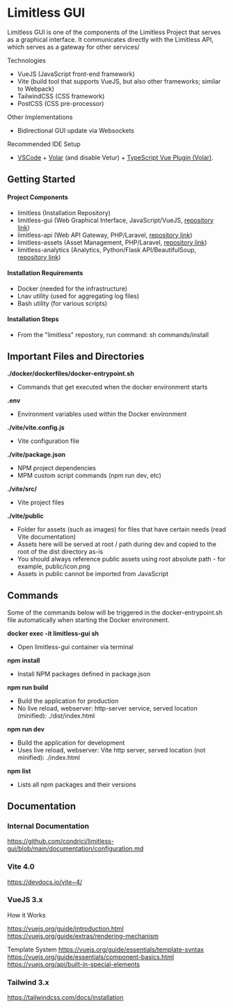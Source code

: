 # Limitless GUI

Limitless GUI is one of the components of the Limitless Project that serves as a graphical interface. It communicates directly with the Limitless API, which serves as a gateway for other services/

Technologies
- VueJS (JavaScript front-end framework)
- Vite (build tool that supports VueJS, but also other frameworks; similar to Webpack)
- TailwindCSS (CSS framework)
- PostCSS (CSS pre-processor)

Other Implementations
- Bidirectional GUI update via Websockets

Recommended IDE Setup
- [VSCode](https://code.visualstudio.com/) + [Volar](https://marketplace.visualstudio.com/items?itemName=Vue.volar) (and disable Vetur) + [TypeScript Vue Plugin (Volar)](https://marketplace.visualstudio.com/items?itemName=Vue.vscode-typescript-vue-plugin).


## Getting Started

#### Project Components

- limitless (Installation Repository)
- limitless-gui (Web Graphical Interface, JavaScript/VueJS, [repository link](https://github.com/condrici/limitless-gui))
- limitless-api (Web API Gateway, PHP/Laravel, [repository link](https://github.com/condrici/limitless-api))
- limitless-assets (Asset Management, PHP/Laravel, [repository link](https://github.com/condrici/limitless-assets))
- limitless-analytics (Analytics, Python/Flask API/BeautifulSoup, [repository link](https://github.com/condrici/limitless-analytics))

#### Installation Requirements
- Docker (needed for the infrastructure)
- Lnav utility (used for aggregating log files)
- Bash utility (for various scripts)

#### Installation Steps
- From the "limitless" repostory, run command: sh commands/install

## Important Files and Directories

**./docker/dockerfiles/docker-entrypoint.sh** 
- Commands that get executed when the docker environment starts

**.env** 
- Environment variables used within the Docker environment

**./vite/vite.config.js** 
- Vite configuration file

**./vite/package.json** 
- NPM project dependencies
- MPM custom script commands (npm run dev, etc)

**./vite/src/** 
- Vite project files

**./vite/public** 
- Folder for assets (such as images) for files that have certain needs (read Vite documentation)
- Assets here will be served at root / path during dev and copied to the root of the dist directory as-is
- You should always reference public assets using root absolute path - for example, public/icon.png
- Assets in public cannot be imported from JavaScript

## Commands

Some of the commands below will be triggered in the docker-entrypoint.sh file automatically when starting the Docker environment.

**docker exec -it limitless-gui sh**
- Open limitless-gui container via terminal

**npm install** 
- Install NPM packages defined in package.json

**npm run build** 
- Build the application for production 
- No live reload, webserver: http-server service, served location (minified): ./dist/index.html

**npm run dev** 
- Build the application for development 
- Uses live reload, webserver: Vite http server, served location (not minified): ./index.html

**npm list** 
- Lists all npm packages and their versions

## Documentation

### Internal Documentation

https://github.com/condrici/limitless-gui/blob/main/documentation/configuration.md

### Vite 4.0

https://devdocs.io/vite~4/

### VueJS 3.x

How it Works

https://vuejs.org/guide/introduction.html
https://vuejs.org/guide/extras/rendering-mechanism

Template System
https://vuejs.org/guide/essentials/template-syntax
https://vuejs.org/guide/essentials/component-basics.html
https://vuejs.org/api/built-in-special-elements

### Tailwind 3.x

https://tailwindcss.com/docs/installation
